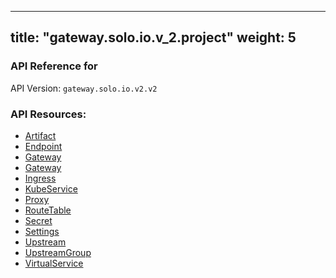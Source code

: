 
---
title: "gateway.solo.io.v_2.project"
weight: 5
---

<!-- Code generated by solo-kit. DO NOT EDIT. -->



### API Reference for 

API Version: `gateway.solo.io.v2.v2`



### API Resources:
- [Artifact](../github.com/solo-io/gloo/projects/gloo/api/v1/artifact.proto.sk#artifact)
- [Endpoint](../github.com/solo-io/gloo/projects/gloo/api/v1/endpoint.proto.sk#endpoint)
- [Gateway](../github.com/solo-io/gloo/projects/gateway/api/v1/gateway.proto.sk#gateway)
- [Gateway](../github.com/solo-io/gloo/projects/gateway/api/v2/gateway.proto.sk#gateway)
- [Ingress](../github.com/solo-io/gloo/projects/ingress/api/v1/ingress.proto.sk#ingress)
- [KubeService](../github.com/solo-io/gloo/projects/ingress/api/v1/service.proto.sk#kubeservice)
- [Proxy](../github.com/solo-io/gloo/projects/gloo/api/v1/proxy.proto.sk#proxy)
- [RouteTable](../github.com/solo-io/gloo/projects/gateway/api/v1/route_table.proto.sk#routetable)
- [Secret](../github.com/solo-io/gloo/projects/gloo/api/v1/secret.proto.sk#secret)
- [Settings](../github.com/solo-io/gloo/projects/gloo/api/v1/settings.proto.sk#settings)
- [Upstream](../github.com/solo-io/gloo/projects/gloo/api/v1/upstream.proto.sk#upstream)
- [UpstreamGroup](../github.com/solo-io/gloo/projects/gloo/api/v1/proxy.proto.sk#upstreamgroup)
- [VirtualService](../github.com/solo-io/gloo/projects/gateway/api/v1/virtual_service.proto.sk#virtualservice)

<!-- Start of HubSpot Embed Code -->
<script type="text/javascript" id="hs-script-loader" async defer src="//js.hs-scripts.com/5130874.js"></script>
<!-- End of HubSpot Embed Code -->
